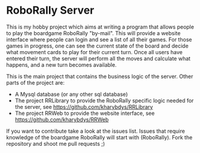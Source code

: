 # RoboRally Server

This is my hobby project which aims at writing a program that allows people to play the boardgame RoboRally "by-mail".
This will provide a website interface where people can login and see a list of all their games. For those games in progress, one can see the current state of the board and decide what movement cards to play for their current turn. Once all users have entered their turn, the server will perform all the moves and calculate what happens, and a new turn becomes available.

This is the main project that contains the business logic of the server. Other parts of the project are:
- A Mysql database (or any other sql database)
- The project RRLibrary to provide the RoboRally specific logic needed for the server, see https://github.com/kharybdys/RRLibrary
- The project RRWeb to provide the website interface, see https://github.com/kharybdys/RRWeb

If you want to contribute take a look at the issues list. Issues that require knowledge of the boardgame RoboRally will start with (RoboRally). Fork the repository and shoot me pull requests ;)